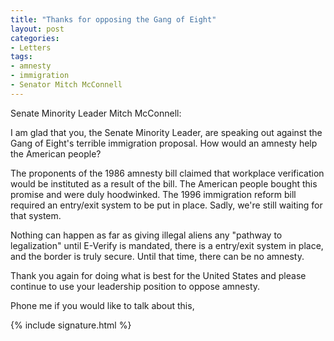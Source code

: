 ```yaml
---
title: "Thanks for opposing the Gang of Eight"
layout: post
categories:
- Letters
tags:
- amnesty
- immigration
- Senator Mitch McConnell
---
```


Senate Minority Leader Mitch McConnell:

I am glad that you, the Senate Minority Leader, are speaking out against the Gang of Eight's terrible immigration proposal. How would an amnesty help the American people?

The proponents of the 1986 amnesty bill claimed that workplace verification would be instituted as a result of the bill. The American people bought this promise and were duly hoodwinked. The 1996 immigration reform bill required an entry/exit system to be put in place. Sadly, we're still waiting for that system.

Nothing can happen as far as giving illegal aliens any "pathway to legalization" until E-Verify is mandated, there is a entry/exit system in place, and the border is truly secure. Until that time, there can be no amnesty.

Thank you again for doing what is best for the United States and please continue to use your leadership position to oppose amnesty.

Phone me if you would like to talk about this,

{% include signature.html %}
